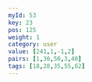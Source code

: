 ```yaml
---
myId: 53
key: 23
pos: 125
weight: 1
category: user
value: [241,1,-1,2]
pairs: [1,30,50,3,40]
tags: [18,28,35,55,62]
---
```

